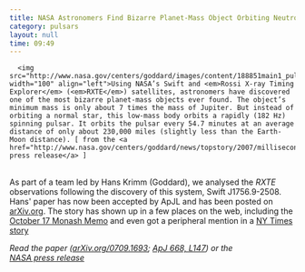 ```yaml
---
title: NASA Astronomers Find Bizarre Planet-Mass Object Orbiting Neutron Star
category: pulsars
layout: null
time: 09:49
---
```

<!-- converted from blosxom format post by dkg 22.1.2022 -->
<!-- created by convert.pl on Mon Jan 30 23:14:15 EST 2012 -->
<!-- converted from ../2007/09/nasa-astronomers-find-bizarre-planet.html -->
<!-- Post timestamp Monday, September 17, 2007 5:49 PM -->
<!-- touch -t 200709171749 -->
<!-- Labels: none -->
      <img src="http://www.nasa.gov/centers/goddard/images/content/188851main1_pulsarplanet_1.jpg" width="100" align="left">Using NASA’s Swift and <em>Rossi X-ray Timing Explorer</em> (<em>RXTE</em>) satellites, astronomers have discovered one of the most bizarre planet-mass objects ever found. The object’s minimum mass is only about 7 times the mass of Jupiter. But instead of orbiting a normal star, this low-mass body orbits a rapidly (182 Hz) spinning pulsar. It orbits the pulsar every 54.7 minutes at an average distance of only about 230,000 miles (slightly less than the Earth-Moon distance). [ from the <a href="http://www.nasa.gov/centers/goddard/news/topstory/2007/millisecond_pulsar.html">NASA press release</a> ]
<br>
As part of a team led by Hans Krimm (Goddard), we analysed the <em>RXTE</em> observations following the discovery of this system, Swift J1756.9-2508. Hans' paper has now been accepted by ApJL and has been posted on <a href="http://arxiv.org/abs/0709.1693">arXiv.org</a>. The story has shown up in a few places on the web, including the <a href="http://www.monash.edu.au/news/monashmemo/stories/20071017/NASA.html">October 17 Monash Memo</a> and even got a peripheral mention in a <a href="http://www.nytimes.com/2007/09/12/science/space/12cnd-planet.html?_r=1&hp&oref=slogin">NY Times story</a><p>
<em>Read the paper (<a href="http://arxiv.org/abs/0709.1693">arXiv.org/0709.1693</a>; <a href="http://adsabs.harvard.edu/abs/2007ApJ...668L.147K">ApJ 668, L147</a>) or the <br>
<a href="http://www.nasa.gov/centers/goddard/news/topstory/2007/millisecond_pulsar.html">NASA press release</a></em>
